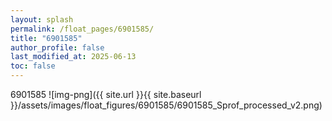 ```yaml
---
layout: splash
permalink: /float_pages/6901585/
title: "6901585"
author_profile: false
last_modified_at: 2025-06-13
toc: false
---
```

 
6901585
![img-png]({{ site.url }}{{ site.baseurl }}/assets/images/float_figures/6901585/6901585_Sprof_processed_v2.png)